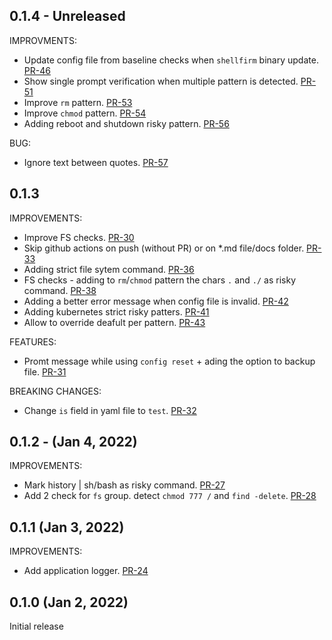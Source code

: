## 0.1.4 - Unreleased

IMPROVMENTS:
* Update config file from baseline checks when `shellfirm` binary update. [PR-46](https://github.com/kaplanelad/shellfirm/pull/46)
* Show single prompt verification when multiple pattern is detected. [PR-51](https://github.com/kaplanelad/shellfirm/pull/51)
* Improve `rm` pattern. [PR-53](https://github.com/kaplanelad/shellfirm/pull/53)
* Improve `chmod` pattern. [PR-54](https://github.com/kaplanelad/shellfirm/pull/54)
* Adding reboot and shutdown risky pattern. [PR-56](https://github.com/kaplanelad/shellfirm/pull/56)

BUG:
* Ignore text between quotes. [PR-57](https://github.com/kaplanelad/shellfirm/pull/57)

## 0.1.3 

IMPROVEMENTS:
* Improve FS checks. [PR-30](https://github.com/kaplanelad/shellfirm/pull/30)
* Skip github actions on push (without PR) or on *.md file/docs folder. [PR-33](https://github.com/kaplanelad/shellfirm/pull/33) 
* Adding strict file sytem command. [PR-36](https://github.com/kaplanelad/shellfirm/pull/36)
* FS checks - adding to `rm`/`chmod` pattern the chars `.` and `./` as risky command. [PR-38](https://github.com/kaplanelad/shellfirm/pull/38)
* Adding a better error message when config file is invalid. [PR-42](https://github.com/kaplanelad/shellfirm/pull/42)
* Adding kubernetes strict risky patters. [PR-41](https://github.com/kaplanelad/shellfirm/pull/41)
* Allow to override deafult per pattern. [PR-43](https://github.com/kaplanelad/shellfirm/pull/43)

FEATURES:
* Promt message while using `config reset` + ading the option to backup file. [PR-31](https://github.com/kaplanelad/shellfirm/pull/31)

BREAKING CHANGES:
* Change `is` field in yaml file to `test`. [PR-32](https://github.com/kaplanelad/shellfirm/pull/32)

## 0.1.2 - (Jan 4, 2022)

IMPROVEMENTS:
* Mark history | sh/bash as risky command. [PR-27](https://github.com/kaplanelad/shellfirm/pull/27)
* Add 2 check for `fs` group. detect `chmod 777 /` and `find -delete`. [PR-28](https://github.com/kaplanelad/shellfirm/pull/28)

## 0.1.1 (Jan 3, 2022)

IMPROVEMENTS:

* Add application logger. [PR-24](https://github.com/kaplanelad/shellfirm/pull/24)

## 0.1.0 (Jan 2, 2022)
Initial release
